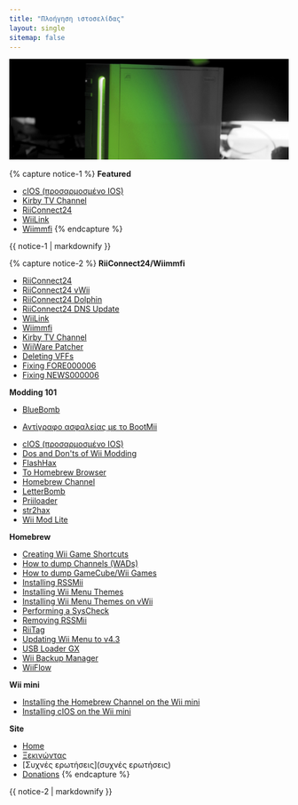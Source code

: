 ```yaml
---
title: "Πλοήγηση ιστοσελίδας"
layout: single
sitemap: false
---
```


![WiiTutorials](/images/WiiTutorials.jpg)

{% capture notice-1 %}
**Featured**

+ [cIOS (προσαρμοσμένο IOS)](cios)
+ [Kirby TV Channel](kirby-tv)
+ [RiiConnect24](riiconnect24)
+ [WiiLink](wiilink)
+ [Wiimmfi](wiimmfi)
{% endcapture %}
<div class="notice--info">{{ notice-1 | markdownify }}</div>

{% capture notice-2 %}
**RiiConnect24/Wiimmfi**
+ [RiiConnect24](riiconnect24)
+ [RiiConnect24 vWii](riiconnect24-vwii)
+ [RiiConnect24 Dolphin](riiconnect24-dolphin)
+ [RiiConnect24 DNS Update](riiconnect24-dns-update)
+ [WiiLink](wiilink)
+ [Wiimmfi](wiimmfi)
+ [Kirby TV Channel](kirby-tv)
+ [WiiWare Patcher](wiiwarepatcher)
+ [Deleting VFFs](deleting-vffs)
+ [Fixing FORE000006](riiconnect24-batteryfix)
+ [Fixing NEWS000006](news000006)

**Modding 101**
+ [BlueBomb](bluebomb)
* [Αντίγραφο ασφαλείας με το BootMii](bootmii)
+ [cIOS (προσαρμοσμένο IOS)](cios)
+ [Dos and Don'ts of Wii Modding](dosanddonts)
+ [FlashHax](flashhax)
+ [Το Homebrew Browser](hbb)
+ [Homebrew Channel](hbc)
+ [LetterBomb](letterbomb)
+ [Priiloader](priiloader)
+ [str2hax](str2hax)
+ [Wii Mod Lite](wiimodlite)

**Homebrew**
+ [Creating Wii Game Shortcuts](wiigsc)
+ [How to dump Channels (WADs)](dump-wads)
+ [How to dump GameCube/Wii Games](dump-games)
+ [Installing RSSMii](rssmii)
+ [Installing Wii Menu Themes](themes)
+ [Installing Wii Menu Themes on vWii](themes-vwii)
+ [Performing a SysCheck](syscheck)
+ [Removing RSSMii](rssmii-remove)
+ [RiiTag](riitag)
+ [Updating Wii Menu to v4.3](update)
+ [USB Loader GX](usbloadergx)
+ [Wii Backup Manager](wiibackupmanager)
+ [WiiFlow](wiiflow)

**Wii mini**
+ [Installing the Homebrew Channel on the Wii mini](hbc-mini)
+ [Installing cIOS on the Wii mini](cios-mini)

**Site**
+ [Home](/)
+ [Ξεκινώντας](ξεκινώντας)
+ [Συχνές ερωτήσεις](συχνές ερωτήσεις)
+ [Donations](donations)
{% endcapture %}
<div class="notice--primary">{{ notice-2 | markdownify }}</div>
